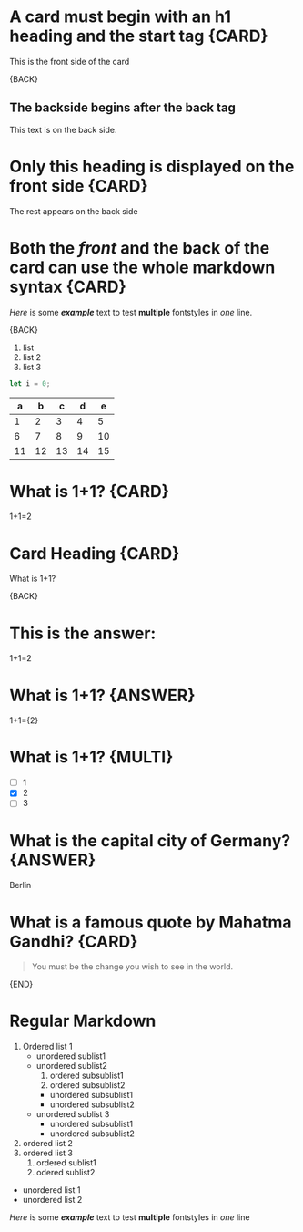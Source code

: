 # A card must begin with an h1 heading and the start tag {CARD}

This is the front side of the card

{BACK}

## The backside begins after the back tag

This text is on the back side.



# Only this heading is displayed on the front side {CARD}

The rest appears on the back side


# Both the _front_ and the **back** of the card can use the whole markdown syntax {CARD}

_Here_ is some _**example**_ text to test **multiple** fontstyles in _one_ line.

{BACK}

1. list
2. list 2
3. list 3

```js
let i = 0;
```

|  a | b  | c  | d  | e  |
|----|----|----|----|----|
| 1  | 2  | 3  | 4  | 5  |
| 6  | 7  | 8  | 9  | 10 |
| 11 | 12 | 13 | 14 | 15 |


# What is 1+1? {CARD}

1+1=2

# Card Heading {CARD}

What is 1+1?

{BACK}

# This is the answer:

1+1=2


# What is 1+1? {ANSWER}

1+1={2}



# What is 1+1? {MULTI}

- [ ] 1
- [x] 2
- [ ] 3

# What is the capital city of Germany? {ANSWER}

Berlin


# What is a famous quote by Mahatma Gandhi? {CARD}

> You must be the change you wish to see in the world.


{END}



# Regular Markdown


1. Ordered list 1
    - unordered sublist1
    - unordered sublist2
        1. ordered subsublist1
        2. ordered subsublist2
        - unordered subsublist1
        - unordered subsublist2
    - unordered sublist 3
        - unordered subsublist1
        - unordered subsublist2
2. ordered list 2
3. ordered list 3
    1. ordered sublist1
    2. odered sublist2

-   unordered list 1
-   unordered list 2


_Here_ is some _**example**_ text to test **multiple** fontstyles in _one_ line